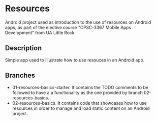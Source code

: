 # Resources

Android project used as introduction to the use of resources on Android apps, as part of the elective course &quot;CPSC-3367 Mobile Apps Development&quot; from UA Little Rock

## Description

Simple app used to illustrate how to use resouces in an Android app.

## Branches

- 01-resources-basics-starter. It contains the TODO comments to be followed to have a a functionality as the one provided by branch 02-resources-basics.
- 02-resources-basics. It contains code that showcases how to use resources in order to manage and load static content on an Android project.